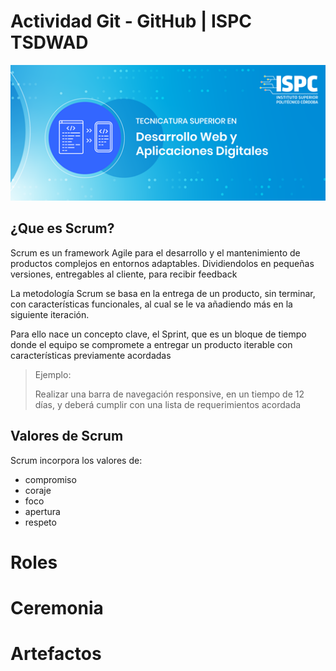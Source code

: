 # Actividad Git - GitHub | ISPC TSDWAD

![Tecnicatura Superior en Desarrollo Web y Aplicaciones Digitales](./ispc.png)


## ¿Que es Scrum?

Scrum es un framework Agile para el desarrollo y el mantenimiento de productos complejos en entornos adaptables. Dividiendolos en pequeñas versiones, entregables al cliente, para recibir feedback

La metodología Scrum se basa en la entrega de un producto, sin terminar, con características funcionales, al cual se le va añadiendo más en la siguiente iteración.

Para ello nace un concepto clave, el Sprint, que es un bloque de tiempo donde el equipo se compromete a entregar un producto iterable con características previamente acordadas 

> Ejemplo: 
> 
> Realizar una barra de navegación responsive, en un tiempo de 12 días, y deberá cumplir con una lista de requerimientos acordada 

## Valores de Scrum

Scrum incorpora los valores de: 
- compromiso
- coraje
- foco 
- apertura
- respeto

# Roles
<!-- Rol Product Owner -->


<!-- Rol Scrum Master -->


<!-- Rol Scrum Team -->



# Ceremonia
<!-- Ceremonia Sprint Planning-->


<!-- Ceremonia Daily Scrum-->


<!-- Ceremonia Daily Scrum-->


<!-- Ceremonia Sprint Review-->


<!-- Ceremonia Sprint Retrospective-->


# Artefactos
<!-- Artefacto Product Backlog -->


<!-- Artefacto Sprint Backlog -->


<!-- Artefacto Impediments Backlog -->


<!-- Artefacto Burndown Chart -->
